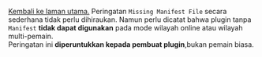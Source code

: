 [Kembali ke laman utama.](index.md)
Peringatan `Missing Manifest File` secara sederhana tidak perlu dihiraukan. Namun perlu dicatat bahwa plugin tanpa `Manifest` **tidak dapat digunakan** pada mode wilayah online atau wilayah multi-pemain.  
Peringatan ini **diperuntukkan kepada pembuat plugin**,bukan pemain biasa.